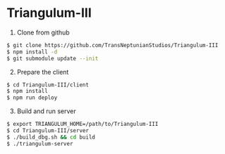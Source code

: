 # Triangulum-III

1. Clone from github
```sh
$ git clone https://github.com/TransNeptunianStudios/Triangulum-III  
$ npm install -d
$ git submodule update --init  
```
2. Prepare the client
```sh
$ cd Triangulum-III/client  
$ npm install   
$ npm run deploy   
```

3. Build and run server
```sh
$ export TRIANGULUM_HOME=/path/to/Triangulum-III  
$ cd Triangulum-III/server  
$ ./build_dbg.sh && cd build  
$ ./triangulum-server
```
